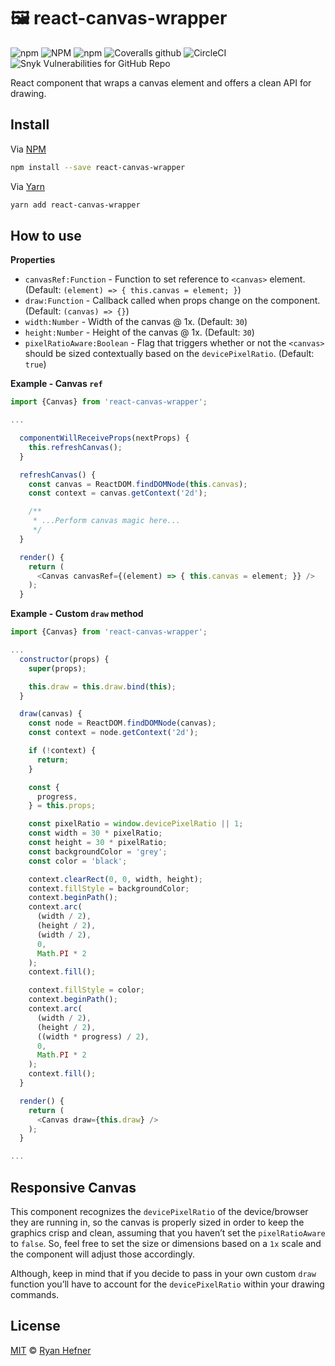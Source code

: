 # 🖼 react-canvas-wrapper

![npm](https://img.shields.io/npm/v/react-canvas-wrapper?style=flat-square)
![NPM](https://img.shields.io/npm/l/react-canvas-wrapper?style=flat-square)
![npm](https://img.shields.io/npm/dt/react-canvas-wrapper?style=flat-square)
![Coveralls github](https://img.shields.io/coveralls/github/ryanhefner/react-canvas-wrapper?style=flat-square)
![CircleCI](https://img.shields.io/circleci/build/github/ryanhefner/react-canvas-wrapper?style=flat-square)
![Snyk Vulnerabilities for GitHub Repo](https://img.shields.io/snyk/vulnerabilities/github/ryanhefner/react-canvas-wrapper?style=flat-square)


React component that wraps a canvas element and offers a clean API for drawing.

## Install

Via [NPM](https://npmjs.com/package/react-canvas-wrapper)

```sh
npm install --save react-canvas-wrapper
```

Via [Yarn](https://yarn.fyi/react-canvas-wrapper)

```sh
yarn add react-canvas-wrapper
```

## How to use

**Properties**

* `canvasRef:Function` - Function to set reference to `<canvas>` element. (Default: `(element) => { this.canvas = element; }`)
* `draw:Function` - Callback called when props change on the component. (Default: `(canvas) => {}`)
* `width:Number` - Width of the canvas @ 1x. (Default: `30`)
* `height:Number` - Height of the canvas @ 1x. (Default: `30`)
* `pixelRatioAware:Boolean` - Flag that triggers whether or not the `<canvas>` should be sized contextually based on the `devicePixelRatio`. (Default: `true`)

**Example - Canvas `ref`**

```js
import {Canvas} from 'react-canvas-wrapper';

...

  componentWillReceiveProps(nextProps) {
    this.refreshCanvas();
  }

  refreshCanvas() {
    const canvas = ReactDOM.findDOMNode(this.canvas);
    const context = canvas.getContext('2d');

    /**
     * ...Perform canvas magic here...
     */
  }

  render() {
    return (
      <Canvas canvasRef={(element) => { this.canvas = element; }} />
    );
  }

```

**Example - Custom `draw` method**

```js
import {Canvas} from 'react-canvas-wrapper';

...
  constructor(props) {
    super(props);

    this.draw = this.draw.bind(this);
  }

  draw(canvas) {
    const node = ReactDOM.findDOMNode(canvas);
    const context = node.getContext('2d');

    if (!context) {
      return;
    }

    const {
      progress,
    } = this.props;

    const pixelRatio = window.devicePixelRatio || 1;
    const width = 30 * pixelRatio;
    const height = 30 * pixelRatio;
    const backgroundColor = 'grey';
    const color = 'black';

    context.clearRect(0, 0, width, height);
    context.fillStyle = backgroundColor;
    context.beginPath();
    context.arc(
      (width / 2),
      (height / 2),
      (width / 2),
      0,
      Math.PI * 2
    );
    context.fill();

    context.fillStyle = color;
    context.beginPath();
    context.arc(
      (width / 2),
      (height / 2),
      ((width * progress) / 2),
      0,
      Math.PI * 2
    );
    context.fill();
  }

  render() {
    return (
      <Canvas draw={this.draw} />
    );
  }

...

```

## Responsive Canvas

This component recognizes the `devicePixelRatio` of the device/browser they are running
in, so the canvas is properly sized in order to keep the graphics crisp and clean, assuming that you haven’t set the `pixelRatioAware` to `false`.
So, feel free to set the size or dimensions based on a `1x` scale and the component
will adjust those accordingly.

Although, keep in mind that if you decide to pass in your own custom `draw` function
you’ll have to account for the `devicePixelRatio` within your drawing commands.

## License

[MIT](LICENSE) © [Ryan Hefner](https://www.ryanhefner.com)
